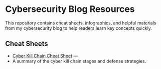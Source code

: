 # Cybersecurity Blog Resources

This repository contains cheat sheets, infographics, and helpful materials from my cybersecurity blog to help readers learn key concepts quickly.

## Cheat Sheets
- [Cyber Kill Chain Cheat Sheet](./Cyber_Kill_Chain_Cheat_Sheet.pdf) —
-  A summary of the cyber kill chain stages and defense strategies.
